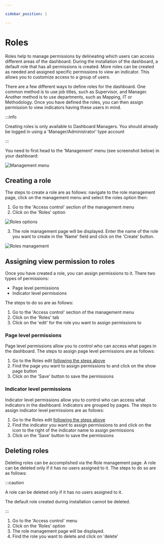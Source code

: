 ```yaml
---

sidebar_position: 1

---
```


# Roles

Roles help to manage permissions by delineating which users can access different areas of the dashboard. During the installation of the dashboard, a default role that has all permissions is created. More roles can be created as needed and assigned specific permissions to view an indicator. This allows you to customize access to a group of users.

There are a few different ways to define roles for the dashboard. One common method is to use job titles, such as Supervisor, and Manager. Another method is to use departments, such as Mapping, IT or Methodology. Once you have defined the roles, you can then assign permission to view indicators having these users in mind.

:::info

Creating roles is only available to Dashboard Managers. You should already be logged in using a 'Manager/Administrator' type account

:::

You need to first head to the 'Management' menu (see screenshot below) in your dashboard:

![Management menu](/img/screenshots/management_menu.png)

## Creating a role

The steps to create a role are as follows: navigate to the role management page, click on the management menu and select the roles option then:


1. Go to the 'Access control' section of the management menu
2. Click on the 'Roles' option

![Roles options](/img/manage/access_control/roles/roles_1.png)

3. The role management page will be displayed. Enter the name of the role you want to create in the 'Name' field and click on the 'Create' button.


![Roles management](/img/manage/access_control/roles/roles_2.png)

## Assigning view permission to roles

Once you have created a role, you can assign permissions to it. There two types of permissions:

* Page level permissions
* Indicator level permissions

The steps to do so are as follows:

1. Go to the 'Access control' section of the management menu
2. Click on the 'Roles' tab
3. Click on the 'edit' for the role you want to assign permissions to

### Page level permissions

Page level permissions allow you to control who can access what pages in the dashboard. The steps to assign page level permissions are as follows:

1. Go to the Roles edit [following the steps above](#assigning-permissions-to-roles)
2. Find the page you want to assign permissions to and click on the show page button
3. Click on the 'Save' button to save the permissions

### Indicator level permissions

Indicator level permissions allow you to control who can access what indicators in the dashboard. Indicators are grouped by pages. The steps to assign indicator level permissions are as follows:

1. Go to the Roles edit [following the steps above](#assigning-permissions-to-roles)
2. Find the indicator you want to assign permissions to and click on the icon to the right of the indicator name to assign permissions
3. Click on the 'Save' button to save the permissions

## Deleting roles

Deleting roles can be accomplished via the Role management page. A role can be deleted only if it has no users assigned to it. The steps to do so are as follows:

:::caution

A role can be deleted only if it has no users assigned to it. 

The default role created during installation cannot be deleted.

:::

1. Go to the 'Access control' menu
2. Click on the 'Roles' option
3. The role management page will be displayed. 
4. Find the role you want to delete and click on 'delete'






